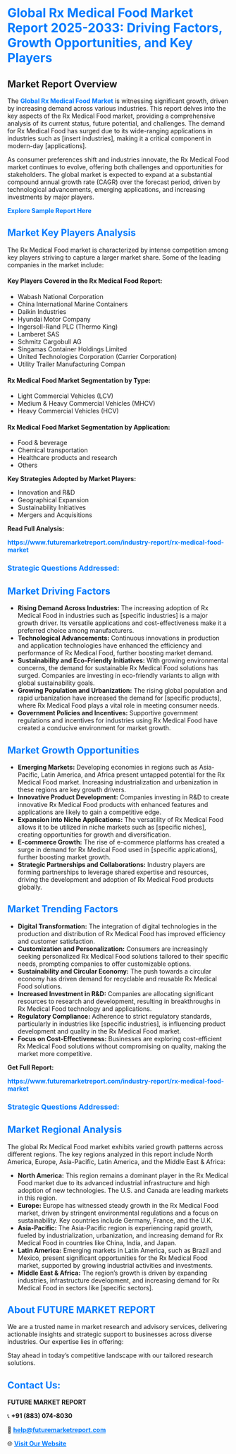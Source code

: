 <h1 style="color: #007BFF;">Global Rx Medical Food Market Report 2025-2033: Driving Factors, Growth Opportunities, and Key Players</h1>

<section id="overview">
<h2>Market Report Overview</h2>
<p>The <a href="https://www.futuremarketreport.com/industry-report/rx-medical-food-market" style="color: #007BFF; text-decoration: none;"><strong>Global Rx Medical Food Market</strong></a> is witnessing significant growth, driven by increasing demand across various industries. This report delves into the key aspects of the Rx Medical Food market, providing a comprehensive analysis of its current status, future potential, and challenges. The demand for Rx Medical Food has surged due to its wide-ranging applications in industries such as [insert industries], making it a critical component in modern-day [applications].</p>
<p>As consumer preferences shift and industries innovate, the Rx Medical Food market continues to evolve, offering both challenges and opportunities for stakeholders. The global market is expected to expand at a substantial compound annual growth rate (CAGR) over the forecast period, driven by technological advancements, emerging applications, and increasing investments by major players.</p>
</section>

<section id="overview">
<p><a href="https://www.futuremarketreport.com/request-sample/reportId=37554" style="color: #007BFF; text-decoration: none;"><strong>Explore Sample Report Here</strong></a></p>
</section>

<section id="key-players">
<h2 style="color: #007BFF;">Market Key Players Analysis</h2>
<p>The Rx Medical Food market is characterized by intense competition among key players striving to capture a larger market share. Some of the leading companies in the market include:</p>
<h4>Key Players Covered in the Rx Medical Food Report:</h4>
<ul><li>Wabash National Corporation</li><li>China International Marine Containers</li><li>Daikin Industries</li><li>Hyundai Motor Company</li><li>Ingersoll-Rand PLC (Thermo King)</li><li>Lamberet SAS</li><li>Schmitz Cargobull AG</li><li>Singamas Container Holdings Limited</li><li>United Technologies Corporation (Carrier Corporation)</li><li>Utility Trailer Manufacturing Compan</li></ul>
<h4>Rx Medical Food Market Segmentation by Type:</h4>
<ul><li>Light Commercial Vehicles (LCV)</li><li>Medium &amp; Heavy Commercial Vehicles (MHCV)</li><li>Heavy Commercial Vehicles (HCV)</li></ul>

<h4>Rx Medical Food Market Segmentation by Application:</h4>
<ul><li>Food &amp; beverage</li><li>Chemical transportation</li><li>Healthcare products and research</li><li>Others</li></ul>
<p><strong>Key Strategies Adopted by Market Players:</strong></p>
<ul>
<li>Innovation and R&D</li>
<li>Geographical Expansion</li>
<li>Sustainability Initiatives</li>
<li>Mergers and Acquisitions</li>
</ul>
</section>

<section>
<p><strong>Read Full Analysis: </strong></p><a href="https://www.futuremarketreport.com/industry-report/rx-medical-food-market" style="color: #007BFF; text-decoration: none;"><strong>https://www.futuremarketreport.com/industry-report/rx-medical-food-market</strong></a>
<h3 style="color: #007BFF;">Strategic Questions Addressed:</h3>
</section>

<section id="driving-factors">
<h2 style="color: #007BFF;">Market Driving Factors</h2>
<ul>
<li><strong>Rising Demand Across Industries:</strong> The increasing adoption of Rx Medical Food in industries such as [specific industries] is a major growth driver. Its versatile applications and cost-effectiveness make it a preferred choice among manufacturers.</li>
<li><strong>Technological Advancements:</strong> Continuous innovations in production and application technologies have enhanced the efficiency and performance of Rx Medical Food, further boosting market demand.</li>
<li><strong>Sustainability and Eco-Friendly Initiatives:</strong> With growing environmental concerns, the demand for sustainable Rx Medical Food solutions has surged. Companies are investing in eco-friendly variants to align with global sustainability goals.</li>
<li><strong>Growing Population and Urbanization:</strong> The rising global population and rapid urbanization have increased the demand for [specific products], where Rx Medical Food plays a vital role in meeting consumer needs.</li>
<li><strong>Government Policies and Incentives:</strong> Supportive government regulations and incentives for industries using Rx Medical Food have created a conducive environment for market growth.</li>
</ul>
</section>

<section id="growth-opportunities">
<h2 style="color: #007BFF;">Market Growth Opportunities</h2>
<ul>
<li><strong>Emerging Markets:</strong> Developing economies in regions such as Asia-Pacific, Latin America, and Africa present untapped potential for the Rx Medical Food market. Increasing industrialization and urbanization in these regions are key growth drivers.</li>
<li><strong>Innovative Product Development:</strong> Companies investing in R&D to create innovative Rx Medical Food products with enhanced features and applications are likely to gain a competitive edge.</li>
<li><strong>Expansion into Niche Applications:</strong> The versatility of Rx Medical Food allows it to be utilized in niche markets such as [specific niches], creating opportunities for growth and diversification.</li>
<li><strong>E-commerce Growth:</strong> The rise of e-commerce platforms has created a surge in demand for Rx Medical Food used in [specific applications], further boosting market growth.</li>
<li><strong>Strategic Partnerships and Collaborations:</strong> Industry players are forming partnerships to leverage shared expertise and resources, driving the development and adoption of Rx Medical Food products globally.</li>
</ul>
</section>

<section id="trending-factors">
<h2 style="color: #007BFF;">Market Trending Factors</h2>
<ul>
<li><strong>Digital Transformation:</strong> The integration of digital technologies in the production and distribution of Rx Medical Food has improved efficiency and customer satisfaction.</li>
<li><strong>Customization and Personalization:</strong> Consumers are increasingly seeking personalized Rx Medical Food solutions tailored to their specific needs, prompting companies to offer customizable options.</li>
<li><strong>Sustainability and Circular Economy:</strong> The push towards a circular economy has driven demand for recyclable and reusable Rx Medical Food solutions.</li>
<li><strong>Increased Investment in R&D:</strong> Companies are allocating significant resources to research and development, resulting in breakthroughs in Rx Medical Food technology and applications.</li>
<li><strong>Regulatory Compliance:</strong> Adherence to strict regulatory standards, particularly in industries like [specific industries], is influencing product development and quality in the Rx Medical Food market.</li>
<li><strong>Focus on Cost-Effectiveness:</strong> Businesses are exploring cost-efficient Rx Medical Food solutions without compromising on quality, making the market more competitive.</li>
</ul>
</section>

<section>
<p><strong>Get Full Report: </strong></p><a href="https://www.futuremarketreport.com/industry-report/rx-medical-food-market" style="color: #007BFF; text-decoration: none;"><strong>https://www.futuremarketreport.com/industry-report/rx-medical-food-market</strong></a>
<h3 style="color: #007BFF;">Strategic Questions Addressed:</h3>
</section>


<section id="regional-analysis">
<h2 style="color: #007BFF;">Market Regional Analysis</h2>
<p>The global Rx Medical Food market exhibits varied growth patterns across different regions. The key regions analyzed in this report include North America, Europe, Asia-Pacific, Latin America, and the Middle East & Africa:</p>
<ul>
<li><strong>North America:</strong> This region remains a dominant player in the Rx Medical Food market due to its advanced industrial infrastructure and high adoption of new technologies. The U.S. and Canada are leading markets in this region.</li>
<li><strong>Europe:</strong> Europe has witnessed steady growth in the Rx Medical Food market, driven by stringent environmental regulations and a focus on sustainability. Key countries include Germany, France, and the U.K.</li>
<li><strong>Asia-Pacific:</strong> The Asia-Pacific region is experiencing rapid growth, fueled by industrialization, urbanization, and increasing demand for Rx Medical Food in countries like China, India, and Japan.</li>
<li><strong>Latin America:</strong> Emerging markets in Latin America, such as Brazil and Mexico, present significant opportunities for the Rx Medical Food market, supported by growing industrial activities and investments.</li>
<li><strong>Middle East & Africa:</strong> The region’s growth is driven by expanding industries, infrastructure development, and increasing demand for Rx Medical Food in sectors like [specific sectors].</li>
</ul>
</section>

<footer>
<h2 style="color: #007BFF;">About FUTURE MARKET REPORT</h2>
<p>We are a trusted name in market research and advisory services, delivering actionable insights and strategic support to businesses across diverse industries. Our expertise lies in offering:</p>

<p>Stay ahead in today’s competitive landscape with our tailored research solutions.</p>

<h2 style="color: #007BFF;">Contact Us:</h2>
<p><strong>FUTURE MARKET REPORT</strong></p>
<p>📞 <strong>+91 (883) 074-8030</strong></p>
<p>📧 <strong><a href="mailto:help@futuremarketreport.com" style="color: #007BFF;">help@futuremarketreport.com</a></strong></p>
<p>🌐 <strong><a href="https://www.futuremarketreport.com/" style="color: #007BFF;">Visit Our Website</a></strong></p>
</footer>